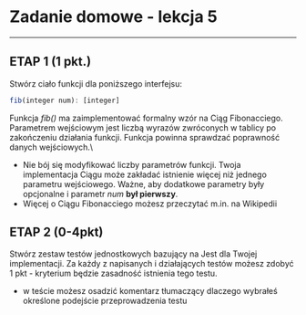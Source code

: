 # Zadanie domowe - lekcja 5

---

## ETAP 1 (1 pkt.)

Stwórz ciało funkcji dla poniższego interfejsu:

```javascript
fib(integer num): [integer]
```

Funkcja _fib()_ ma zaimplementować formalny wzór na Ciąg Fibonacciego. Parametrem wejściowym jest liczbą wyrazów zwróconych w tablicy po zakończeniu działania funkcji. Funkcja powinna sprawdzać poprawność danych wejściowych.\

- Nie bój się modyfikować liczby parametrów funkcji. Twoja implementacja Ciągu może zakładać istnienie więcej niż jednego parametru wejściowego. Ważne, aby dodatkowe parametry były opcjonalne i parametr _num_ **był pierwszy**.
- Więcej o Ciągu Fibonacciego możesz przeczytać m.in. na Wikipedii

## ETAP 2 (0-4pkt)

Stwórz zestaw testów jednostkowych bazujący na Jest dla Twojej implementacji. Za każdy z napisanych i działających testów możesz zdobyć 1 pkt - kryterium będzie zasadność istnienia tego testu.

- w teście możesz osadzić komentarz tłumaczący dlaczego wybrałeś określone podejście przeprowadzenia testu
